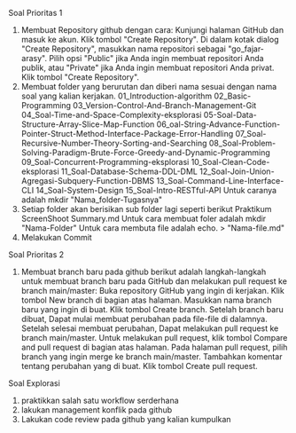  Soal Prioritas 1
   1. Membuat Repository github dengan cara:
        Kunjungi halaman GitHub dan masuk ke akun.
        Klik tombol "Create Repository".
        Di dalam kotak dialog "Create Repository", masukkan nama repositori sebagai "go_fajar-arasy".
        Pilih opsi "Public" jika Anda ingin membuat repositori Anda publik, atau "Private" jika Anda ingin membuat repositori Anda privat.
        Klik tombol "Create Repository".
   2. Membuat folder yang berurutan dan diberi nama sesuai dengan nama soal yang kalian kerjakan. 
        01_Introduction-algorithm
        02_Basic-Programming
        03_Version-Control-And-Branch-Management-Git
        04_Soal-Time-and-Space-Complexity-eksplorasi
        05-Soal-Data-Structure-Array-Slice-Map-Function
        06_oal-String-Advance-Function-Pointer-Struct-Method-Interface-Package-Error-Handling
        07_Soal-Recursive-Number-Theory-Sorting-and-Searching
        08_Soal-Problem-Solving-Paradigm-Brute-Force-Greedy-and-Dynamic-Programming
        09_Soal-Concurrent-Programming-eksplorasi
        10_Soal-Clean-Code-eksplorasi
        11_Soal-Database-Schema-DDL-DML
        12_Soal-Join-Union-Agregasi-Subquery-Function-DBMS
        13_Soal-Command-Line-Interface-CLI
        14_Soal-System-Design
        15_Soal-Intro-RESTful-API
    Untuk caranya adalah mkdir "Nama_folder-Tugasnya"
   3.  Setiap folder akan berisikan sub folder lagi seperti berikut
        Praktikum 
        ScreenShoot
        Summary.md
    Untuk cara membuat foler adalah mkdir "Nama-Folder"
    Untuk cara membuta file adalah echo. > "Nama-file.md"
   4. Melakukan Commit

Soal Prioritas 2
   1. Membuat branch baru pada github 
        berikut adalah langkah-langkah untuk membuat branch baru pada GitHub dan melakukan pull request ke branch main/master:
        Buka repository GitHub yang ingin di kerjakan.
        Klik tombol New branch di bagian atas halaman.
        Masukkan nama branch baru yang ingin di buat.
        Klik tombol Create branch.
        Setelah branch baru dibuat, Dapat mulai membuat perubahan pada file-file di dalamnya.
        Setelah selesai membuat perubahan, Dapat melakukan pull request ke branch main/master.
        Untuk melakukan pull request, klik tombol Compare and pull request di bagian atas halaman.
        Pada halaman pull request, pilih branch yang ingin merge ke branch main/master.
        Tambahkan komentar tentang perubahan yang di buat.
        Klik tombol Create pull request.

Soal Explorasi
   1. praktikkan salah satu workflow serderhana 
   2. lakukan management konflik pada github
   3. Lakukan code review pada github yang kalian kumpulkan
